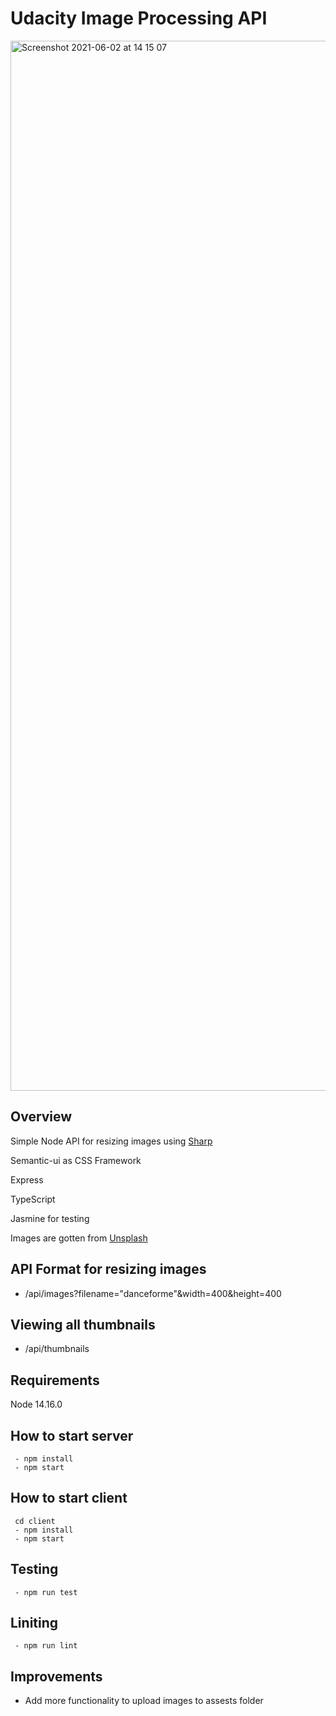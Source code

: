 # Udacity Image Processing API

<img width="1680" alt="Screenshot 2021-06-02 at 14 15 07" src="https://user-images.githubusercontent.com/11598255/120478616-56ec0900-c3ad-11eb-80d4-97ea7c189de1.png">

## Overview

Simple Node API for resizing images using [Sharp](https://www.npmjs.com/package/sharp)

Semantic-ui as CSS Framework

Express

TypeScript

Jasmine for testing

Images are gotten from [Unsplash](https://unsplash.com/)

## API Format for resizing images

- /api/images?filename="danceforme"&width=400&height=400

## Viewing all thumbnails

- /api/thumbnails

## Requirements

Node 14.16.0

## How to start server

```
 - npm install
 - npm start
```

## How to start client

```
 cd client
 - npm install
 - npm start
```

## Testing

```
 - npm run test

```

## Liniting

```
 - npm run lint

```

## Improvements

- Add more functionality to upload images to assests folder
